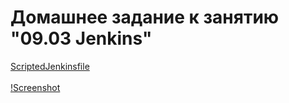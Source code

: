 # Домашнее задание к занятию "09.03 Jenkins"

[ScriptedJenkinsfile](https://github.com/Ecriptor/jenkins/blob/main/ScriptedJenkinsfile)
<br>
<br>
[!Screenshot](pipeline.png)
